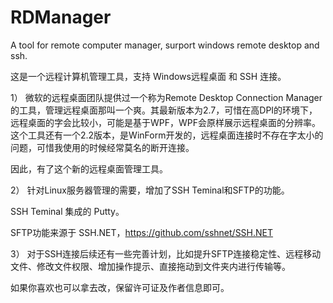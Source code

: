 # RDManager
A tool for remote computer manager, surport windows remote desktop and ssh.

这是一个远程计算机管理工具，支持 Windows远程桌面 和 SSH 连接。


1）
微软的远程桌面团队提供过一个称为Remote Desktop Connection Manager的工具，管理远程桌面那叫一个爽。其最新版本为2.7，可惜在高DPI的环境下，远程桌面的字会比较小，可能是基于WPF，WPF会原样展示远程桌面的分辨率。这个工具还有一个2.2版本，是WinForm开发的，远程桌面连接时不存在字太小的问题，可惜我使用的时候经常莫名的断开连接。

因此，有了这个新的远程桌面管理工具。

2）
针对Linux服务器管理的需要，增加了SSH Teminal和SFTP的功能。

SSH Teminal 集成的 Putty。

SFTP功能来源于 SSH.NET，https://github.com/sshnet/SSH.NET

3）
对于SSH连接后续还有一些完善计划，比如提升SFTP连接稳定性、远程移动文件、修改文件权限、增加操作提示、直接拖动到文件夹内进行传输等。

如果你喜欢也可以拿去改，保留许可证及作者信息即可。

